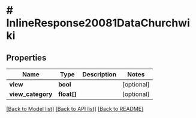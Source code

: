 # # InlineResponse20081DataChurchwiki

## Properties

Name | Type | Description | Notes
------------ | ------------- | ------------- | -------------
**view** | **bool** |  | [optional]
**view_category** | **float[]** |  | [optional]

[[Back to Model list]](../../README.md#models) [[Back to API list]](../../README.md#endpoints) [[Back to README]](../../README.md)
